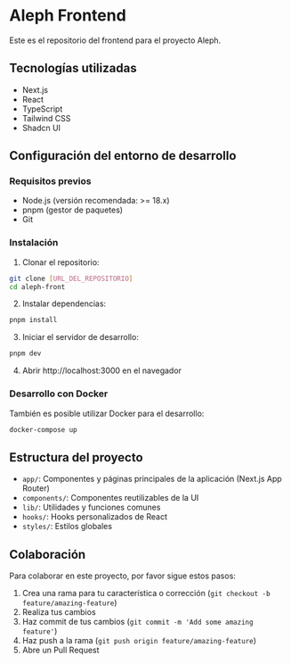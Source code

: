 # Aleph Frontend

Este es el repositorio del frontend para el proyecto Aleph.

## Tecnologías utilizadas

- Next.js
- React
- TypeScript
- Tailwind CSS
- Shadcn UI

## Configuración del entorno de desarrollo

### Requisitos previos

- Node.js (versión recomendada: >= 18.x)
- pnpm (gestor de paquetes)
- Git

### Instalación

1. Clonar el repositorio:
```bash
git clone [URL_DEL_REPOSITORIO]
cd aleph-front
```

2. Instalar dependencias:
```bash
pnpm install
```

3. Iniciar el servidor de desarrollo:
```bash
pnpm dev
```

4. Abrir http://localhost:3000 en el navegador

### Desarrollo con Docker

También es posible utilizar Docker para el desarrollo:

```bash
docker-compose up
```

## Estructura del proyecto

- `app/`: Componentes y páginas principales de la aplicación (Next.js App Router)
- `components/`: Componentes reutilizables de la UI
- `lib/`: Utilidades y funciones comunes
- `hooks/`: Hooks personalizados de React
- `styles/`: Estilos globales

## Colaboración

Para colaborar en este proyecto, por favor sigue estos pasos:

1. Crea una rama para tu característica o corrección (`git checkout -b feature/amazing-feature`)
2. Realiza tus cambios
3. Haz commit de tus cambios (`git commit -m 'Add some amazing feature'`)
4. Haz push a la rama (`git push origin feature/amazing-feature`)
5. Abre un Pull Request